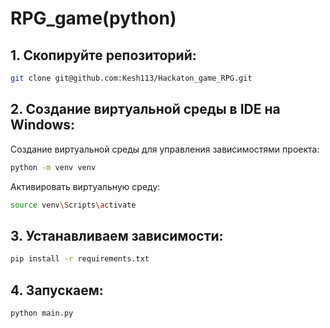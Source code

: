 # RPG_game(python)

## 1. Скопируйте репозиторий:
```bash
git clone git@github.com:Kesh113/Hackaton_game_RPG.git
```
## 2. Создание виртуальной среды в IDE на Windows:
Создание виртуальной среды для управления зависимостями проекта:
```bash
python -m venv venv
```
Активировать виртуальную среду:
```bash
source venv\Scripts\activate
```
## 3. Устанавливаем зависимости:
```bash
pip install -r requirements.txt
```
## 4. Запускаем:
```bash
python main.py
```
